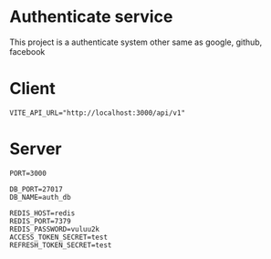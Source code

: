 # Authenticate service

This project is a authenticate system other same as google, github, facebook

# Client

```env
VITE_API_URL="http://localhost:3000/api/v1"
```

# Server

```env
PORT=3000

DB_PORT=27017
DB_NAME=auth_db

REDIS_HOST=redis
REDIS_PORT=7379
REDIS_PASSWORD=vuluu2k
ACCESS_TOKEN_SECRET=test
REFRESH_TOKEN_SECRET=test
```
